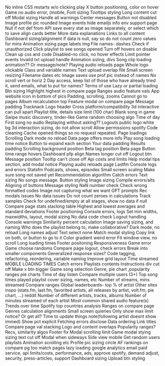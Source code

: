 No inline CSS
restarts w/o clicking play
X button positioning, color on hover
Game no audio error, (mobile, 
Font sizing
Tooltips styling
Long content cut off
Modal sizing
Handle all warnings
Center messages
Button not disabled
Image profile pic rounded
Image events
hide emailjs info env
support page
Null if not def from API
save every stat as image separately, or select which to save
align cards better
More data explanations
Links to all content
Dashboard sizing/alignment
if data is null, say so
do not count zero values for mins
Animation sizing
page labels
img File names- dashes
Check if unauthorized
Click playlist to see songs opened
Turn off hovers on disable
Clean up css and code
Disabled-no click, no hover effects
Limit pointer events
Invalid txt upload handle
Animation sizing, divs
Song clip loading animation?? Or message/note?
Playing audio reloads page
Whole logo clickable
Class and variable names
Text upload overlap file
Small screen resizing
Filename dates etc
Image saves use prof pic instead of names
No scroll vert or horiz
2 Day access, keep list of those who have already tried it, send emails, what to put for names?
Terms of use
Lazy or partial loading
Btn sizing
Highlight highest in compare page
Ranges audio feature vals
App website icon in bottom of pics
Padding, scrolling, zooms
Cannot go to pages
Album recalculation top
Feature modal on compare page
Message padding
Tracknack
Logo header
Cross platform/compatibility
3d interactive can pull apart
Playlist title, details size limit (100 char)
Blank song in game
Swipe music discovery, tinder-like
Game random choosing algo
Time of day
First song no audio
Replaying without asking??
Logouts
public logo white bg
3d interaction sizing, do not allow scroll
Allow permissions spotify
Code cleaning
Cache opened things so no request repeated.
Page loadings
Scrolling
Dark mode no reload
Data page offers more info
Play song loading time notice
Button to expand each section
Your data padding
Results padding
Scrolling background position
Beta tag position Beta page
Button time range hovers
Dashboard pfp align
Names longer cut off 
Logout btn
Message position
Tooltip can't close off
Api costs and limits
Help modal tips section, add modal notice
Playing audio reloads page
Lastfm
Console logs and errors
Statsfm
Podcasts, shows, episodes
Small screen scaling
Make sure song not saved yet
Recommendation algorithm
Catch errors
Text sizing
No songs message.
Button styling
Image sizing
Compile errors/alts
Aligning of buttons
Message styling
NaN number check
Check wrong formatted codes
Image not capturing what we want
GPT prompts
Rec modals issues
No data issues
Do not count zeroes in calculations
Track samples
Check for undefined/empty at all stages, show no data if null
Compare page stats stacking table
Highest and lowest averages and standard deviations
Footer positioning
Console errors, logs
Set min widths, maxwidths, layout, modal sizing
No data code check
Logout handling
Console warnings
Similarity percent calculation
Image saving sizing, and naming
Who does the playlist belong to, make collaborative?
Dark mode, no reload
Long names adjust
Text select none
Match modal styling
Copy link on both, or button to go to it
Color gradient weird error
Fit window view, no scroll
Long loading times
Footer positoning
Responsiveness
Game error
Game choose randoms
Compare page logout, check errors
Break into smaller components
Generalized response sizes?
Code tagging, refactoring, reordering, variable naming
Improve grid layout
Time streamed
MOBILE LOADING TIMES
Catch errors
Playlists contents
Instructions div cut off
Make x btn bigger
Game song selection
Genre, pie chart ,popularity ranges pie charts
Time of day listen
Compare multiple users (3+)
Top song times played
playlist cover sizing, names, etc
Number of streams, mins streamed
Compare ranges
Global leaderboards- top % of artist
Other sites inspo (stats.fm, last.fm, favorited artists, all releases by artist, volt.fm, pie chart, ...) reddit
Number of different artists, tracks, albums
Number of minutes streamed of each artist
Most common shared audio feature(s)
Trends over time
Spotify top countries analysis
Ranges on compare page
Genres calculation
alignments
Small screen quieries
Only show max limit notice? Or get all?
Time to update things note(following artist doesnt show immed)
Show pct explicit
Fetching errors disclose
Data ordering
Link titles
Compare page val stacking
Logo and content overlaps
Popularity ranges?
Recs, similarity algos
Footer fix
Modal scrolling limit
Game modal stying sizing text cut off
Modal when sideways
Side view mobile
Get random users playlists
Animation scrolling etc
Profile pic sizing circle 
AF rankings on compare pg too
match pages
lazy loading
google analytics
 email paid service, api limits/costs,  performance, ads, approve spotify, demand adjust, security, press-articles, support
 Dashboard sizing
Upload btn styling
